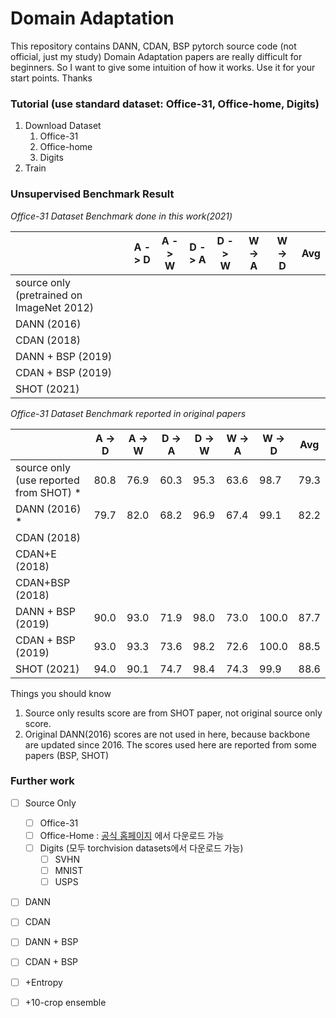 # Domain Adaptation

This repository contains DANN, CDAN, BSP pytorch source code (not official, just my study) Domain Adaptation papers are really difficult for beginners. So I want to give some intuition of how it works. Use it for your start points. Thanks



### Tutorial (use standard dataset: Office-31, Office-home, Digits)

1. Download Dataset 
   1. Office-31
   2. Office-home
   3. Digits
2. Train 



### Unsupervised Benchmark Result

*Office-31 Dataset Benchmark done in this work(2021)*

|                                           | A -> D | A -> W | D -> A | D -> W | W -> A | W -> D | Avg  |
| ----------------------------------------- | ------ | ------ | ------ | ------ | ------ | ------ | ---- |
| source only (pretrained on ImageNet 2012) |        |        |        |        |        |        |      |
| DANN (2016)                               |        |        |        |        |        |        |      |
| CDAN (2018)                               |        |        |        |        |        |        |      |
| DANN + BSP (2019)                         |        |        |        |        |        |        |      |
| CDAN + BSP (2019)                         |        |        |        |        |        |        |      |
| SHOT (2021)                               |        |        |        |        |        |        |      |



*Office-31 Dataset Benchmark reported in original papers*

|                                        | A -> D | A -> W | D -> A | D -> W | W -> A | W -> D | Avg  |
| -------------------------------------- | ------ | ------ | ------ | ------ | ------ | ------ | ---- |
| source only (use reported from SHOT) * | 80.8   | 76.9   | 60.3   | 95.3   | 63.6   | 98.7   | 79.3 |
| DANN (2016) *                          | 79.7   | 82.0   | 68.2   | 96.9   | 67.4   | 99.1   | 82.2 |
| CDAN (2018)                            |        |        |        |        |        |        |      |
| CDAN+E (2018)                          |        |        |        |        |        |        |      |
| CDAN+BSP (2018)                        |        |        |        |        |        |        |      |
| DANN + BSP (2019)                      | 90.0   | 93.0   | 71.9   | 98.0   | 73.0   | 100.0  | 87.7 |
| CDAN + BSP (2019)                      | 93.0   | 93.3   | 73.6   | 98.2   | 72.6   | 100.0  | 88.5 |
| SHOT (2021)                            | 94.0   | 90.1   | 74.7   | 98.4   | 74.3   | 99.9   | 88.6 |

Things you should know

1. Source only results score are from SHOT paper, not original source only score.
2. Original DANN(2016) scores are not used in here, because backbone are updated since 2016. The scores used here are reported from some papers (BSP, SHOT)





### Further work

- [ ] Source Only
  - [ ] Office-31
  - [ ] Office-Home : [공식 홈페이지](https://www.hemanthdv.org/officeHomeDataset.html) 에서 다운로드 가능
  - [ ] Digits (모두 torchvision datasets에서 다운로드 가능)
    - [ ] SVHN
    - [ ] MNIST
    - [ ] USPS
- [ ] DANN 
- [ ] CDAN
- [ ] DANN + BSP
- [ ] CDAN + BSP
- [ ] +Entropy
- [ ] +10-crop ensemble

